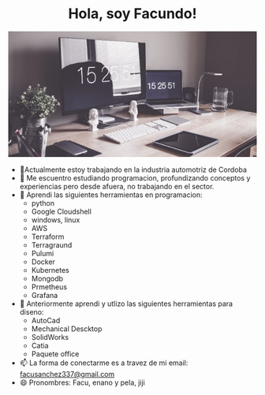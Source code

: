 <div align='center'>
<h1 align='center'>Hola, soy Facundo!</h1>

![IMAGEN3](imagenes/IMAGEN3.png)
</div>


- 🔭Actualmente estoy trabajando en la industria automotriz de Cordoba
- 🌱 Me escuentro estudiando programacion, profundizando conceptos y experiencias pero desde afuera, no trabajando en el sector.
- 🚀 Aprendi las siguientes herramientas en programacion:
  - python
  - Google Cloudshell
  - windows, linux
  - AWS
  - Terraform
  - Terragraund
  - Pulumi
  - Docker
  - Kubernetes
  - Mongodb
  - Prmetheus
  - Grafana
- 🚀 Anteriormente aprendi y utlizo las siguientes herramientas para diseno:
  - AutoCad
  - Mechanical Descktop
  - SolidWorks
  - Catia
  - Paquete office
- 📫 La forma de conectarme es a travez de mi email: facusanchez337@gmail.com
- 😄 Pronombres: Facu, enano y pela, jiji

<!--
**estudiante-04/estudiante-04** is a ✨ _special_ ✨ repository because its `README.md` (this file) appears on your GitHub profile.

Here are some ideas to get you started:

- 🔭 I’m currently working on ...
- 🌱 I’m currently learning ...
- 👯 I’m looking to collaborate on ...
- 🤔 I’m looking for help with ...
- 💬 Ask me about ...
- 📫 How to reach me: ...
- 😄 Pronouns: ...
- ⚡ Fun fact: ...
### Hola, soy Facundo! 👋

-->
